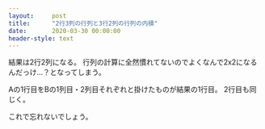 ```yaml
---
layout:     post
title:      "2行3列の行列と3行2列の行列の内積"
date:       2020-03-30 00:00:00
header-style: text
---
```

結果は2行2列になる。
行列の計算に全然慣れてないのでよくなんで2x2になるんだっけ…？となってしまう。

Aの1行目をBの1列目・2列目それぞれと掛けたものが結果の1行目。
2行目も同じく。

<script src="https://gist.github.com/tnantoka/ddc5263498c6cbc2a11f53b016d6bf06.js"></script>

これで忘れないでしょう。
